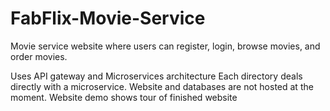 # FabFlix-Movie-Service
Movie service website where users can register, login, browse movies, and order movies.

Uses API gateway and Microservices architecture
Each directory deals directly with a microservice. 
Website and databases are not hosted at the moment.
Website demo shows tour of finished website 

